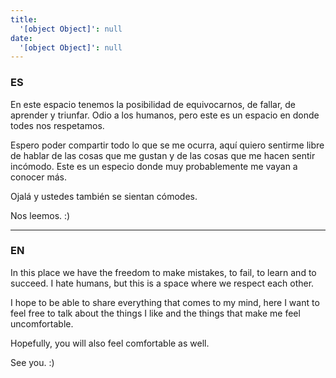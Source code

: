 ```yaml
---
title:
  '[object Object]': null
date:
  '[object Object]': null
---
```

### ES

En este espacio tenemos la posibilidad de equivocarnos, de fallar, de aprender y triunfar. Odio a los humanos, pero este es un espacio en donde todes nos respetamos. 

Espero poder compartir todo lo que se me ocurra, aquí quiero sentirme libre de hablar de las cosas que me gustan y de las cosas que me hacen sentir incómodo. Este es un especio donde muy probablemente me vayan a conocer más.  

Ojalá y ustedes también se sientan cómodes.

Nos leemos. :)

---

### EN

In this place we have the freedom to make mistakes, to fail, to learn and to succeed. I hate humans, but this is a space where we respect each other.

I hope to be able to share everything that comes to my mind, here I want to feel free to talk about the things I like and the things that make me feel uncomfortable.

Hopefully, you will also feel comfortable as well.

See you. :)
